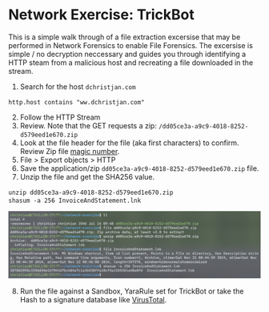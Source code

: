 # Network Exercise: TrickBot
This is a simple walk through of a file extraction excersise that may be performed in Network Forensics to enable File Forensics. The excersise is simple / no decryption neccessary and guides you through identifying a HTTP steam from a malicious host and recreating a file downloaded in the stream.

1. Search for the host `dchristjan.com`
```
http.host contains "ww.dchristjan.com"
```
2. Follow the HTTP Stream
3. Review. Note that the GET requests a zip: `/dd05ce3a-a9c9-4018-8252-d579eed1e670.zip`
4. Look at the file header for the file (aka first characters) to confirm. Review Zip file [magic number](https://en.wikipedia.org/wiki/ZIP_(file_format)).
5. File > Export objects > HTTP
6. Save the application/zip `dd05ce3a-a9c9-4018-8252-d579eed1e670.zip` file.
7. Unzip the file and get the SHA256 value.
```
unzip dd05ce3a-a9c9-4018-8252-d579eed1e670.zip
shasum -a 256 InvoiceAndStatement.lnk
```
![terminal](https://github.com/christian-taillon/network-exercise/blob/main/network-exercise.png?raw=true)


8. Run the file against a Sandbox, YaraRule set for TrickBot or take the Hash to a signature database like [VirusTotal](https://www.virustotal.com/gui/file/387682995c339dd34e1b7943d7bcb84a7c1a3b538ffa10cf5a1555361a40a0fd/detection).
